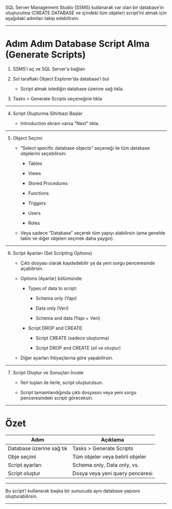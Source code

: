 

SQL Server Management Studio (SSMS) kullanarak var olan bir database’in oluşturulma (CREATE DATABASE ve içindeki tüm objeler) script’ini almak için aşağıdaki adımları takip edebilirsin:



---



# Adım Adım Database Script Alma (Generate Scripts)



1. SSMS’i aç ve SQL Server’a bağlan



2. Sol taraftaki Object Explorer’da database’i bul  

   - Script almak istediğin database üzerine sağ tıkla.



3. Tasks > Generate Scripts seçeneğine tıkla



---



4. Script Oluşturma Sihirbazı Başlar  

   - Introduction ekranı varsa “Next” tıkla.



---



5. Object Seçimi  

   - “Select specific database objects” seçeneği ile tüm database objelerini seçebilirsin:  

     - Tables  

     - Views  

     - Stored Procedures  

     - Functions  

     - Triggers  

     - Users  

     - Roles  

   - Veya sadece “Database” seçerek tüm yapıyı alabilirsin (ama genelde tablo ve diğer objeleri seçmek daha yaygın).



---



6. Script Ayarları (Set Scripting Options)  

   - Çıktı dosyası olarak kaydedebilir ya da yeni sorgu penceresinde açabilirsin.  

   - Options (Ayarlar) bölümünde:  

     - Types of data to script:  

       - Schema only (Yapı)  

       - Data only (Veri)  

       - Schema and data (Yapı + Veri)  

     - Script DROP and CREATE:  

       - Script CREATE (sadece oluşturma)  

       - Script DROP and CREATE (sil ve oluştur)  

   - Diğer ayarları ihtiyaçlarına göre yapabilirsin.



---



7. Script Oluştur ve Sonuçları İncele  

   - İleri tuşları ile ilerle, script oluşturulsun.  

   - Script tamamlandığında çıktı dosyasını veya yeni sorgu penceresindeki scripti göreceksin.



---



# Özet



| Adım                    | Açıklama                           |
|-------------------------|----------------------------------|
| Database üzerine sağ tık | Tasks > Generate Scripts          |
| Obje seçimi             | Tüm objeler veya belirli objeler  |
| Script ayarları         | Schema only, Data only, vs.       |
| Script oluştur          | Dosya veya yeni query penceresi  |



---



Bu script’i kullanarak başka bir sunucuda aynı database yapısını oluşturabilirsin.



---
